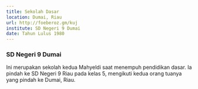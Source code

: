 ```yaml
---
title: Sekolah Dasar
location: Dumai, Riau
url: http://foeberoz.gm/kuj
institute: SD Negeri 9 Dumai
date: Tahun Lulus 1980
---
```


### SD Negeri 9 Dumai

Ini merupakan sekolah kedua Mahyeldi saat menempuh pendidikan dasar. Ia pindah ke SD Negeri 9 Riau pada kelas 5, mengikuti kedua orang tuanya yang pindah ke Dumai, Riau.
